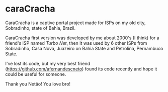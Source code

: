# caraCracha
CaraCracha is a captive portal project made for ISPs on my old city, Sobradinho, state of Bahia, Brazil.

CaraCracha first version was developed by me about 2000's (I think) for a friend's ISP named *Turbo Net*, then It was used by 6 other ISPs from Sobradinho, Casa Nova, Juazeiro on Bahia State and Petrolina, Pernambuco State.

I've lost its code, but my very best friend (https://github.com/afernandescneto) found its code recently and hope it could be useful for someone.

Thank you Netão! 
You love bro!

